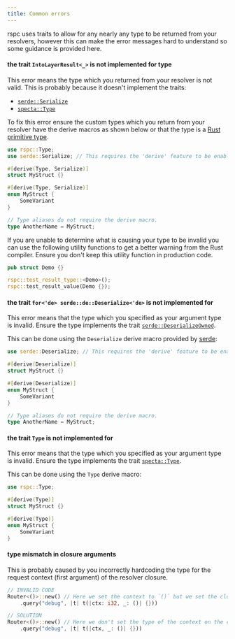 ```yaml
---
title: Common errors
---
```


rspc uses traits to allow for any nearly any type to be returned from your resolvers, however this can make the error messages hard to understand so some guidance is provided here.

#### the trait `IntoLayerResult<_>` is not implemented for type

This error means the type which you returned from your resolver is not valid. This is probably because it doesn't implement the traits:

 - [`serde::Serialize`](https://docs.rs/serde/latest/serde/trait.Serialize.html)
 - [`specta::Type`](https://docs.rs/specta/latest/specta/trait.Type.html)

To fix this error ensure the custom types which you return from your resolver have the derive macros as shown below or that the type is a [Rust primitive type](https://doc.rust-lang.org/book/ch03-02-data-types.html).

```rust
use rspc::Type;
use serde::Serialize; // This requires the 'derive' feature to be enabled.

#[derive(Type, Serialize)]
struct MyStruct {}

#[derive(Type, Serialize)]
enum MyStruct {
    SomeVariant
}

// Type aliases do not require the derive macro.
type AnotherName = MyStruct;
```

If you are unable to determine what is causing your type to be invalid you can use the following utility functions to get a better warning from the Rust compiler. Ensure you don't keep this utility function in production code.

```rust
pub struct Demo {}

rspc::test_result_type::<Demo>();
rspc::test_result_value(Demo {});
```

#### the trait `for<'de> serde::de::Deserialize<'de>` is not implemented for

This error means that the type which you specified as your argument type is invalid. Ensure the type implements the trait [`serde::DeserializeOwned`](https://docs.rs/serde/latest/serde/de/trait.DeserializeOwned.html).

This can be done using the `Deserialize` derive macro provided by [serde](https://serde.rs/derive.html):

```rust
use serde::Deserialize; // This requires the 'derive' feature to be enabled.

#[derive(Deserialize)]
struct MyStruct {}

#[derive(Deserialize)]
enum MyStruct {
    SomeVariant
}

// Type aliases do not require the derive macro.
type AnotherName = MyStruct;
```

#### the trait `Type` is not implemented for

This error means that the type which you specified as your argument type is invalid. Ensure the type implements the trait [`specta::Type`](https://docs.rs/specta/latest/specta/trait.Type.html).

This can be done using the `Type` derive macro:

```rust
use rspc::Type;

#[derive(Type)]
struct MyStruct {}

#[derive(Type)]
enum MyStruct {
    SomeVariant
}
```

#### type mismatch in closure arguments

This is probably caused by you incorrectly hardcoding the type for the request context (first argument) of the resolver closure.

```rust
// INVALID CODE
Router<()>::new() // Here we set the context to `()` but we set the closures argument type to `i32`.
    .query("debug", |t| t(|ctx: i32, _: ()| {}))

// SOLUTION
Router<()>::new() // Here we don't set the type of the context on the closure and Rust infers it.
    .query("debug", |t| t(|ctx, _: ()| {}))
```
